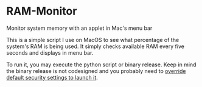 # RAM-Monitor
Monitor system memory with an applet in Mac's menu bar

This is a simple script I use on MacOS to see what percentage of the system's RAM is being used. It simply checks available RAM every five seconds and displays in menu bar.

To run it, you may execute the python script or binary release. Keep in mind the binary release is not codesigned and you probably need to [override default security settings to launch it](https://support.apple.com/en-ca/guide/mac-help/mh40616/mac). 
